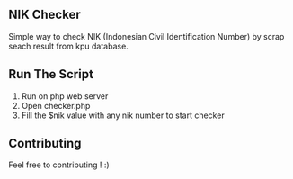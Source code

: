 ## NIK Checker
Simple way to check NIK (Indonesian Civil Identification Number) by scrap seach result from kpu database.

## Run The Script
1. Run on php web server
2. Open checker.php
3. Fill the $nik value with any nik number to start checker

## Contributing
Feel free to contributing !
:)